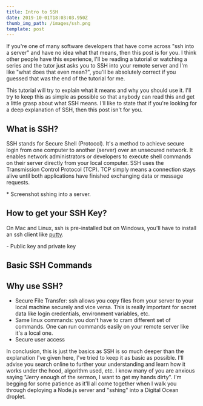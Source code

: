 ```yaml
---
title: Intro to SSH
date: 2019-10-01T18:03:03.950Z
thumb_img_path: /images/ssh.png
template: post
---
```

If you're one of many software developers that have come across "ssh into a server" and have no idea what that means, then this post is for you. I think other people have this experience, I'll be reading a tutorial or watching a series and the tutor just asks you to SSH into your remote server and I'm like "what does that even mean?", you'll be absolutely correct if you guessed that was the end of the tutorial for me. 

This tutorial will try to explain what it means and why you should use it. I'll try to keep this as simple as possible so that anybody can read this and get a little grasp about what SSH means. I'll like to state that if you're looking for a deep explanation of SSH, then this post isn't for you. 

## What is SSH?

SSH stands for Secure Shell (Protocol). It's a method to achieve secure login from one computer to another (server) over an unsecured network. It enables network administrators or developers to execute shell commands on their server directly from your local computer. SSH uses the Transmission Control Protocol (TCP). TCP simply means a connection stays alive until both applications have finished exchanging data or message requests.

\* Screenshot sshing into a server.



## How to get your SSH Key?

On Mac and Linux, ssh is pre-installed but on Windows, you'll have to install an ssh client like [putty](https://www.chiark.greenend.org.uk/~sgtatham/putty/latest.html). 

\- Public key and private key



## Basic SSH Commands

## Why use SSH?

* Secure File Transfer: ssh allows you copy files from your server to your local machine securely and vice versa. This is really important for secret data like login credentials, environment variables, etc.
* Same linux commands: you don't have to cram different set of commands. One can run commands easily on your remote server like it's a local one.
* Secure user access

In conclusion, this is just the basics as SSH is so much deeper than the explanation I've given here, I've tried to keep it as basic as possible. I'll advise you search online to further your understanding and learn how it works under the hood, algorithm used, etc. I know many of you are anxious saying "Jerry enough of the sermon, I want to get my hands dirty". I'm begging for some patience as it'll all come together when I walk you through deploying a Node.js server and "sshing" into a Digital Ocean droplet.
